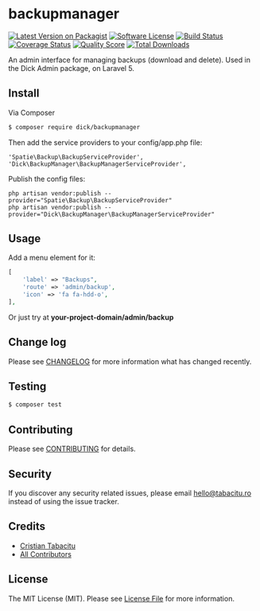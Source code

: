 # backupmanager

[![Latest Version on Packagist](https://img.shields.io/packagist/v/tabacitu/backupmanager.svg?style=flat-square)](https://packagist.org/packages/tabacitu/backupmanager)
[![Software License](https://img.shields.io/badge/license-MIT-brightgreen.svg?style=flat-square)](LICENSE.md)
[![Build Status](https://img.shields.io/travis/tabacitu/backupmanager/master.svg?style=flat-square)](https://travis-ci.org/tabacitu/backupmanager)
[![Coverage Status](https://img.shields.io/scrutinizer/coverage/g/tabacitu/backupmanager.svg?style=flat-square)](https://scrutinizer-ci.com/g/tabacitu/backupmanager/code-structure)
[![Quality Score](https://img.shields.io/scrutinizer/g/tabacitu/backupmanager.svg?style=flat-square)](https://scrutinizer-ci.com/g/tabacitu/backupmanager)
[![Total Downloads](https://img.shields.io/packagist/dt/tabacitu/backupmanager.svg?style=flat-square)](https://packagist.org/packages/tabacitu/backupmanager)

An admin interface for managing backups (download and delete). Used in the Dick Admin package, on Laravel 5.

## Install

Via Composer

``` bash
$ composer require dick/backupmanager
```

Then add the service providers to your config/app.php file:

``` 
'Spatie\Backup\BackupServiceProvider',
'Dick\BackupManager\BackupManagerServiceProvider',
```

Publish the config files:

```
php artisan vendor:publish --provider="Spatie\Backup\BackupServiceProvider"
php artisan vendor:publish --provider="Dick\BackupManager\BackupManagerServiceProvider"
```

## Usage

Add a menu element for it:

``` php
[
    'label' => "Backups",
    'route' => 'admin/backup',
    'icon' => 'fa fa-hdd-o',
],
```

Or just try at **your-project-domain/admin/backup**

## Change log

Please see [CHANGELOG](CHANGELOG.md) for more information what has changed recently.

## Testing

``` bash
$ composer test
```

## Contributing

Please see [CONTRIBUTING](CONTRIBUTING.md) for details.

## Security

If you discover any security related issues, please email hello@tabacitu.ro instead of using the issue tracker.

## Credits

- [Cristian Tabacitu](https://github.com/tabacitu)
- [All Contributors](../../contributors)

## License

The MIT License (MIT). Please see [License File](LICENSE.md) for more information.
